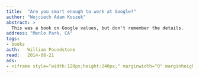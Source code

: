 ```yaml
---
title:	"Are you smart enough to work at Google?"
author: "Wojciech Adam Koszek"
abstract: >
  This was a book on Google values, but don't remember the details.
address: "Menlo Park, CA"
tags:
- books
auth:	William Poundstone
read:	2014-08-21
ads:
- <iframe style="width:120px;height:240px;" marginwidth="0" marginheight="0" scrolling="no" frameborder="0" src="//ws-na.amazon-adsystem.com/widgets/q?ServiceVersion=20070822&OneJS=1&Operation=GetAdHtml&MarketPlace=US&source=ss&ref=ss_til&ad_type=product_link&tracking_id=wojcadamkoszh-20&marketplace=amazon&region=US&placement=B004QZ9QV4&asins=B004QZ9QV4&linkId=47JZY47HJ3EKR65T&show_border=false&link_opens_in_new_window=true&price_color=333333&title_color=C00000&bg_color=FFFFFF"></iframe>
---
```


